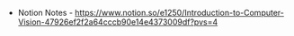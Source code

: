 * Notion Notes - https://www.notion.so/e1250/Introduction-to-Computer-Vision-47926ef2f2a64cccb90e14e4373009df?pvs=4
